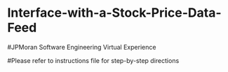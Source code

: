 # Interface-with-a-Stock-Price-Data-Feed

#JPMoran Software Engineering Virtual Experience

#Please refer to instructions file for step-by-step directions

